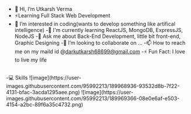 - 👋 Hi, I’m Utkarsh Verma
- ⚡Learning Full Stack Web Development
- 👀 I’m interested in coding(wants to develop something like artifical intelligence)
-🌱 I'm currently learning ReactJS, MongoDB, ExpressJS, NodeJS
-💬 Ask me about Back-End Development, little bit front-end, Graphic Designing
-💞️ I’m looking to collaborate on ...
-📫 How to reach me on my maild id @darkutkarsh68699@gmail.com
-⚡ Fun Fact: I love to live my life
<br/>
-💻 Skills
![image](https://user-images.githubusercontent.com/95992213/189968936-93532d8b-7f22-4131-bfac-3acda1295aee.png)
![image](https://user-images.githubusercontent.com/95992213/189969366-08e0e6af-e503-4154-a2bc-89f6a35c4732.png)

<!---
crazyUtkarsh/crazyUtkarsh is a ✨ special ✨ repository because its `README.md` (this file) appears on your GitHub profile.
You can click the Preview link to take a look at your changes.
--->
